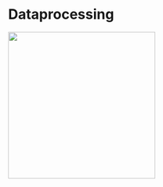 # Dataprocessing
  
<img src="https://github.com/seawavve/PeekABook/blob/main/dataProcessing/labelling.png" width="300" height="300">

